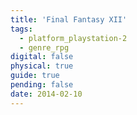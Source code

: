 ```yaml
---
title: 'Final Fantasy XII'
tags:
  - platform_playstation-2
  - genre_rpg
digital: false
physical: true
guide: true
pending: false
date: 2014-02-10
---
```

